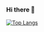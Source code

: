 ### Hi there 👋

<!--
**guillermoVicenteGonzalez/guillermoVicenteGonzalez** is a ✨ _special_ ✨ repository because its `README.md` (this file) appears on your GitHub profile.

Here are some ideas to get you started:

- 🔭 I’m currently working on ...
- 🌱 I’m currently learning ...
- 👯 I’m looking to collaborate on ...
- 🤔 I’m looking for help with ...
- 💬 Ask me about ...
- 📫 How to reach me: ...
- 😄 Pronouns: ...
- ⚡ Fun fact: ...

[![Anurag's GitHub stats](https://github-readme-stats.vercel.app/api?username=guillermoVicenteGonzalez)](https://github.com/anuraghazra/github-readme-stats)

z
[![Top Langs](https://github-readme-stats.vercel.app/api/top-langs/?username=guillermoVicenteGonzalez&langs_count=8)](https://github.com/anuraghazra/github-readme-stats)
-->
[![Top Langs](https://github-readme-stats.vercel.app/api/top-langs?username=guillermoVicenteGonzalez&langs_count=10)](https://github.com/anuraghazra/github-readme)
